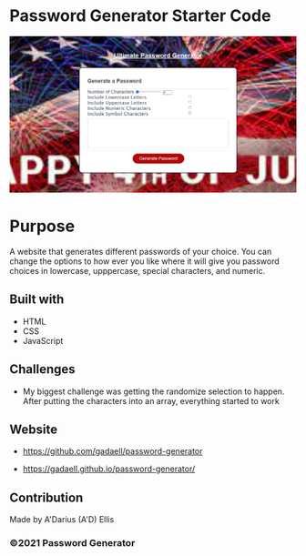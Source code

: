 # Password Generator Starter Code

![Screenshot](./develop/images/screenshot-password-generator.PNG)

# Purpose

A website that generates different passwords of your choice. You can change the options to how ever you like where it will give you password choices in lowercase, upppercase, special characters, and numeric.

## Built with

- HTML
- CSS
- JavaScript

## Challenges

- My biggest challenge was getting the randomize selection to happen. After putting the characters into an array, everything started to work

## Website

- https://github.com/gadaell/password-generator

* https://gadaell.github.io/password-generator/

## Contribution

Made by A'Darius (A'D) Ellis

### ©️2021 Password Generator
